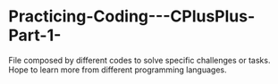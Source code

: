 # Practicing-Coding---CPlusPlus-Part-1-
File composed by different codes to solve specific challenges or tasks. 
Hope to learn more from different programming languages. 
